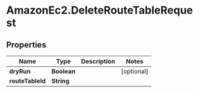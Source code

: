 # AmazonEc2.DeleteRouteTableRequest

## Properties

Name | Type | Description | Notes
------------ | ------------- | ------------- | -------------
**dryRun** | **Boolean** |  | [optional] 
**routeTableId** | **String** |  | 


